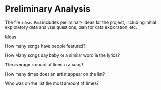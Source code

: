 # Preliminary Analysis

The file `ideas.Rmd` includes preliminary ideas for the project, including initial exploratory data analysis questions, plan for data exploration, etc.

Ideas

How many songs have people featured?

How Many songs say baby or a similar word in the lyrics?

The average amount of lines in a song?

How many times does an artist appear on the list?

Who was on the list the most amount of times?
